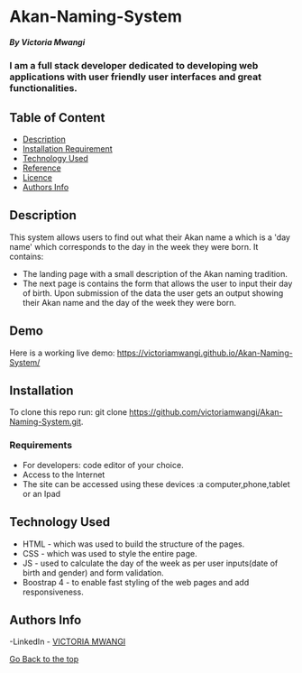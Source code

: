 # Akan-Naming-System

##### By Victoria Mwangi

### I am a full stack developer dedicated to developing web applications with user friendly user interfaces and great functionalities.

## Table of Content

- [Description](#description)
- [Installation Requirement](#Installation)
- [Technology Used](#technology-used)
- [Reference](#reference)
- [Licence](#licence)
- [Authors Info](#author-Info)

## Description

This system allows users to find out what their Akan name a which is a 'day name' which corresponds to the day in the week they were born. 
It contains: 
- The landing page with a small description of the Akan naming tradition. 
- The next page is contains the form that allows the user to input their day of birth. Upon submission of the data the user gets an output showing their Akan name and the day of the week they were born.

## Demo
Here is a working live demo: https://victoriamwangi.github.io/Akan-Naming-System/
## Installation

To clone this repo run: git clone https://github.com/victoriamwangi/Akan-Naming-System.git.

### Requirements

- For developers: code editor of your choice.
- Access to the Internet
- The site can be accessed using these devices :a computer,phone,tablet or an Ipad


## Technology Used

- HTML - which was used to build the structure of the pages.
- CSS - which was used to style the entire page.
- JS - used to calculate the day of the week as per user inputs(date of birth and gender) and form validation.
- Boostrap 4 - to enable fast styling of the web pages and add responsiveness.

## Authors Info

-LinkedIn - [VICTORIA MWANGI](https://www.linkedin.com/in/victoria-mwangi-5bb054203/)

[Go Back to the top](#description)
